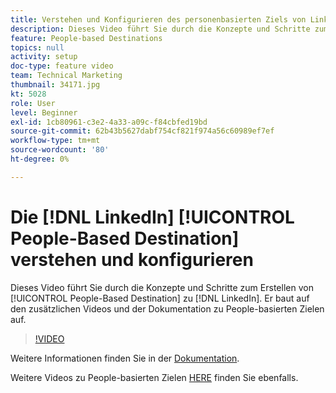 ```yaml
---
title: Verstehen und Konfigurieren des personenbasierten Ziels von LinkedIn
description: Dieses Video führt Sie durch die Konzepte und Schritte zum Erstellen eines personenbasierten Ziels für LinkedIn. Er baut auf den zusätzlichen Videos und der Dokumentation zu People-basierten Zielen auf.
feature: People-based Destinations
topics: null
activity: setup
doc-type: feature video
team: Technical Marketing
thumbnail: 34171.jpg
kt: 5028
role: User
level: Beginner
exl-id: 1cb80961-c3e2-4a33-a09c-f84cbfed19bd
source-git-commit: 62b43b5627dabf754cf821f974a56c60989ef7ef
workflow-type: tm+mt
source-wordcount: '80'
ht-degree: 0%

---
```


# Die [!DNL LinkedIn] [!UICONTROL People-Based Destination] verstehen und konfigurieren

Dieses Video führt Sie durch die Konzepte und Schritte zum Erstellen von [!UICONTROL People-Based Destination] zu [!DNL LinkedIn]. Er baut auf den zusätzlichen Videos und der Dokumentation zu People-basierten Zielen auf.

>[!VIDEO](https://video.tv.adobe.com/v/34171/?quality=12)

Weitere Informationen finden Sie in der [Dokumentation](https://experienceleague.adobe.com/docs/audience-manager/user-guide/features/destinations/people-based/people-based-destinations-overview.html).

Weitere Videos zu People-basierten Zielen [HERE](https://adobe.ly/aamlearnpbd) finden Sie ebenfalls.
